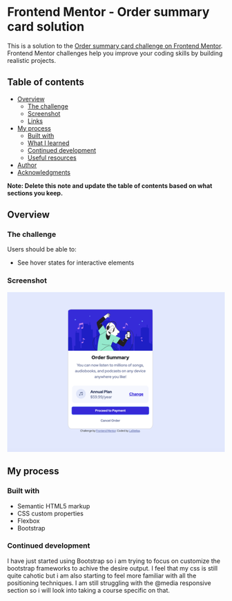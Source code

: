 # Frontend Mentor - Order summary card solution

This is a solution to the [Order summary card challenge on Frontend Mentor](https://www.frontendmentor.io/challenges/order-summary-component-QlPmajDUj). Frontend Mentor challenges help you improve your coding skills by building realistic projects. 

## Table of contents

- [Overview](#overview)
  - [The challenge](#the-challenge)
  - [Screenshot](#screenshot)
  - [Links](#links)
- [My process](#my-process)
  - [Built with](#built-with)
  - [What I learned](#what-i-learned)
  - [Continued development](#continued-development)
  - [Useful resources](#useful-resources)
- [Author](#author)
- [Acknowledgments](#acknowledgments)

**Note: Delete this note and update the table of contents based on what sections you keep.**

## Overview

### The challenge

Users should be able to:

- See hover states for interactive elements

### Screenshot

![](./Order-summary%20screenshot.png)


## My process

### Built with

- Semantic HTML5 markup
- CSS custom properties
- Flexbox
- Bootstrap


### Continued development

I have just started using Bootstrap so i am trying to focus on customize the bootstrap frameworks to achive the desire output. I feel that my css is still quite cahotic but i am also starting to feel more familiar with all the positioning techniques. I am still struggling with the @media responsive section so i will look into taking a course specific on that. 





